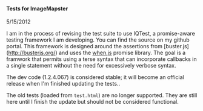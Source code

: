 #### Tests for ImageMapster

5/15/2012

I am in the process of revising the test suite to use IQTest, a promise-aware testing framework I am developing. You can find the source on my github portal. This framework is designed around the assertions from [buster.js]
(http://busterjs.org/) and uses the [when.js](https://github.com/cujojs/) promise library. The goal is a framwork that permits using a terse syntax that can incorporate callbacks in a single statement without the need for excessively verbose syntax.

The dev code (1.2.4.067) is considered stable; it will become an official release when I'm finished updating the tests..

The old tests (loaded from `test.html`) are no longer supported. They are still here until I finish the update but should not be considered functional.

